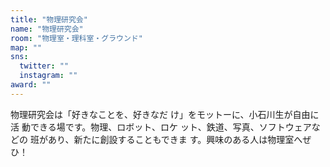```yaml
---
title: "物理研究会"
name: "物理研究会"
room: "物理室・理科室・グラウンド"
map: ""
sns:
  twitter: ""
  instagram: ""
award: ""
---
```


物理研究会は「好きなことを、好きなだ
け」をモットーに、小石川生が自由に活
動できる場です。物理、ロボット、ロケ
ット、鉄道、写真、ソフトウェアなどの
班があり、新たに創設することもできま
す。興味のある人は物理室へぜひ！
